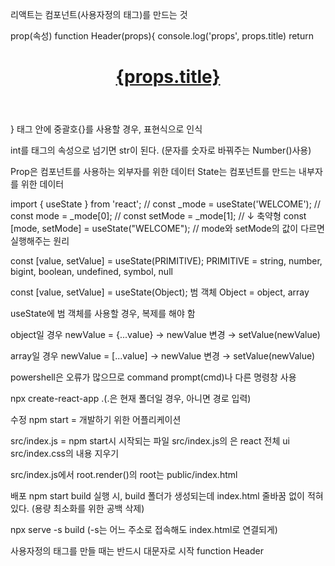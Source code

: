 
리액트는 컴포넌트(사용자정의 태그)를 만드는 것

prop(속성)
function Header(props){
  console.log('props', props.title)
  return <header>
    <h1><a href="/">{props.title}</a></h1>
  </header>
}
태그 안에 중괄호{}를 사용할 경우, 표현식으로 인식

int를 태그의 속성으로 넘기면 str이 된다.
(문자를 숫자로 바꿔주는 Number()사용)

Prop은 컴포넌트를 사용하는 외부자를 위한 데이터
State는 컴포넌트를 만드는 내부자를 위한 데이터


import { useState } from 'react';
  // const _mode = useState('WELCOME');
  // const mode = _mode[0];
  // const setMode = _mode[1];
  // ↓ 축약형
  const [mode, setMode] = useState("WELCOME");
  // mode와 setMode의 값이 다르면 실행해주는 원리

const [value, setValue] = useState(PRIMITIVE);
  PRIMITIVE = string, number, bigint, boolean, undefined, symbol, null

const [value, setValue] = useState(Object); 범 객체
  Object = object, array

useState에 범 객체를 사용할 경우, 복제를 해야 함

object일 경우
newValue = {...value} → newValue 변경 → setValue(newValue)

array일 경우
newValue = [...value] → newValue 변경 → setValue(newValue)



powershell은 오류가 많으므로 command prompt(cmd)나 다른 명령창 사용

npx create-react-app .(.은 현재 폴더일 경우, 아니면 경로 입력)

수정
npm start = 개발하기 위한 어플리케이션

src/index.js = npm start시 시작되는 파일
src/index.js의 <App />은 react 전체 ui
src/index.css의 내용 지우기

src/index.js에서 root.render()의 root는 public/index.html

배포
npm start build
실행 시, build 폴더가 생성되는데 index.html 줄바꿈 없이 적혀있다. (용량 최소화를 위한 공백 삭제)

npx serve -s build (-s는 어느 주소로 접속해도 index.html로 연결되게)




사용자정의 태그를 만들 때는 반드시 대문자로 시작
function Header